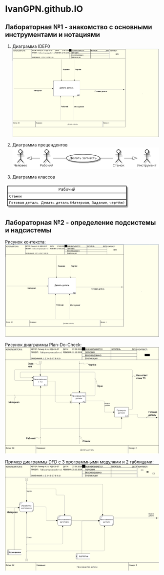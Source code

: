 # IvanGPN.github.IO
## Лабораторная №1 - знакомство с основными инструментами и нотациями
1. Диаграмма IDEF0
![none](https://github.com/IvanGPN/IvanGPN.github.IO/blob/master/Part%20IDEF0.png)

2. Диаграмма прецендентов
![none](https://github.com/IvanGPN/IvanGPN.github.IO/blob/master/diagram_precendent.png)

3. Диаграмма классов

  ![none](https://github.com/IvanGPN/IvanGPN.github.IO/blob/master/%D0%A0%D0%B0%D0%B1%D0%BE%D1%87%D0%B8%D0%B9.png)

## Лабораторная №2 - определение подсистемы и надсистемы
Рисунок контекста:
![none](https://github.com/IvanGPN/IvanGPN.github.IO/blob/master/Part%20IDEF0.png)

Рисунок диаграммы Plan-Do-Check:
![none](https://github.com/IvanGPN/IvanGPN.github.IO/blob/master/%D0%94%D0%B5%D0%BA%D0%BE%D0%BC%D0%BF%D0%BE%D0%B7%D0%B8%D1%86%D0%B8%D1%8F%20%D0%900.png)

Пример диаграммы DFD с 3 программными модулями и 2 таблицами:
![none](https://github.com/IvanGPN/IvanGPN.github.IO/blob/master/%D0%94%D0%B5%D0%BA%D0%BE%D0%BC%D0%BF%D0%BE%D0%B7%D0%B8%D1%86%D0%B8%D1%8F%20%D0%902.png)

